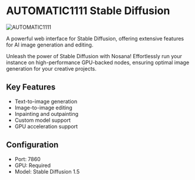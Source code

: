 # AUTOMATIC1111 Stable Diffusion

![AUTOMATIC1111](https://raw.githubusercontent.com/nosana-ci/templates/refs/heads/main/templates/AUTOMATIC1111-stable-diffusion/stable_diff.gif)

A powerful web interface for Stable Diffusion, offering extensive features for AI image generation and editing.

Unleash the power of Stable Diffusion with Nosana! Effortlessly run your instance on high-performance GPU-backed nodes, ensuring optimal image generation for your creative projects.

## Key Features
- Text-to-image generation
- Image-to-image editing
- Inpainting and outpainting
- Custom model support
- GPU acceleration support

## Configuration
- Port: 7860
- GPU: Required
- Model: Stable Diffusion 1.5

